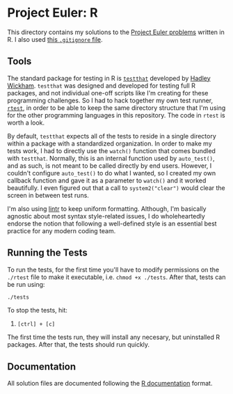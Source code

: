 # Project Euler: R

This directory contains my solutions to the [Project Euler problems](https://projecteuler.net/archives) written in R. I also used [this `.gitignore` file](https://github.com/github/gitignore/blob/master/R.gitignore).

## Tools

The standard package for testing in R is [`testthat`](https://testthat.r-lib.org) developed by [Hadley Wickham](http://hadley.nz/). `testthat` was designed and developed for testing full R packages, and not individual one-off scripts like I'm creating for these programming challenges. So I had to hack together my own test runner, [`rtest`](./rtest), in order to be able to keep the same directory structure that I'm using for the other programming languages in this repository. The code in `rtest` is worth a look.

By default, `testthat` expects all of the tests to reside in a single directory within a package with a standardized organization. In order to make my tests work, I had to directly use the `watch()` function that comes bundled with `testthat`. Normally, this is an internal function used by `auto_test()`, and as such, is not meant to be called directly by end users. However, I couldn't configure `auto_test()` to do what I wanted, so I created my own callback function and gave it as a parameter to `watch()` and it worked beautifully. I even figured out that a call to `system2("clear")` would clear the screen in between test runs.

I'm also using [lintr](https://github.com/jimhester/lintr) to keep uniform formatting. Although, I'm basically agnostic about most syntax style-related issues, I do wholeheartedly endorse the notion that following a well-defined style is an essential best practice for any modern coding team.

## Running the Tests

To run the tests, for the first time you'll have to modify permissions on the `./rtest` file to make it executable, i.e. `chmod +x ./tests`. After that, tests can be run using:

```bash
./tests
```

To stop the tests, hit:

1. `[ctrl] + [c]`

The first time the tests run, they will install any necesary, but uninstalled R packages. After that, the tests should run quickly.

## Documentation

All solution files are documented following the [R documentation](http://r-pkgs.had.co.nz/man.html#man-functions) format.
